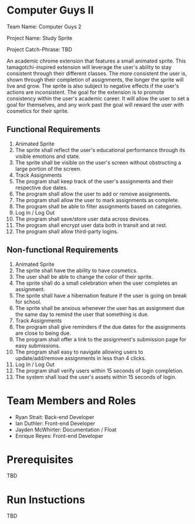 # Computer Guys II

Team Name: Computer Guys 2

Project Name: Study Sprite

Project Catch-Phrase: TBD

An academic chrome extension that features a small animated sprite. This tamagotchi-inspired extension will leverage the user's ability to stay consistent through their different classes. The more consistent the user is, shown through their completion of assignments, the longer the sprite will live and grow. The sprite is also subject to negative effects if the user's actions are inconsistent. 
The goal for the extension is to promote consistency within the user's academic career. It will allow the user to set a goal for themselves, and any work past the goal will reward the user with cosmetics for their sprite.

## Functional Requirements
1. Animated Sprite
  1. The sprite shall reflect the user's educational performance through its visible emotions and state.
  2. The sprite shall be visible on the user's screen without obstructing a large portion of the screen.
2. Track Assignments
  1. The program shall keep track of the user's assignments and their respective due dates.
  2. The program shall allow the user to add or remove assignments.
  3. The program shall allow the user to mark assignments as complete.
  4. The program shall be able to filter assignments based on categories.
3. Log In / Log Out
  1. The program shall save/store user data across devices.
  2. The program shall encrypt user data both in transit and at rest.
  3. The program shall allow third-party logins.

## Non-functional Requirements
1. Animated Sprite
  1. The sprite shall have the ability to have cosmetics.
  2. The user shall be able to change the color of their sprite.
  3. The sprite shall do a small celebration when the user completes an assignment.
  4. The sprite shall have a hibernation feature if the user is going on break for school.
  5. The sprite shall be anxious whenever the user has an assignment due the same day to remind the user that something is due.
2. Track Assignments
  1. The program shall give reminders if the due dates for the assignments are close to being due.
  2. The program shall offer a link to the assignment's submission page for easy submissions.
  3. The program shall easy to navigate allowing users to update/add/remove assignments in less than 4 clicks.
3. Log In / Log Out
  1. The program shall verify users within 15 seconds of login completion.
  2. The system shall load the user's assets within 15 seconds of login.

# Team Members and Roles

* Ryan Strait: Back-end Developer
* Ian Duthler: Front-end Developer
* Jayden McWhirter: Documentation / Float
* Enrique Reyes: Front-end Developer

# Prerequisites

TBD

# Run Instuctions

TBD
